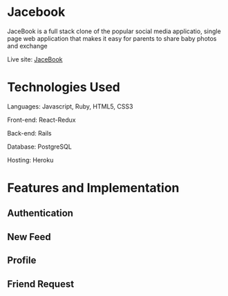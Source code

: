 # Jacebook
JaceBook is a full stack clone of the popular social media applicatio, single page web application that makes it easy for parents to share baby photos and exchange 

Live site: [JaceBook](https://jacebook-app.herokuapp.com/)

# Technologies Used
Languages: Javascript, Ruby, HTML5, CSS3

Front-end: React-Redux

Back-end: Rails 

Database: PostgreSQL

Hosting: Heroku


# Features and Implementation
## Authentication

## New Feed

## Profile

## Friend Request
